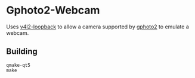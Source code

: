 Gphoto2-Webcam
==============

Uses [v4l2-loopback](https://github.com/umlaeute/v4l2loopback) to allow a camera supported by [gphoto2](http://gphoto.org/) to emulate a webcam.

Building
--------

```
qmake-qt5
make
```
